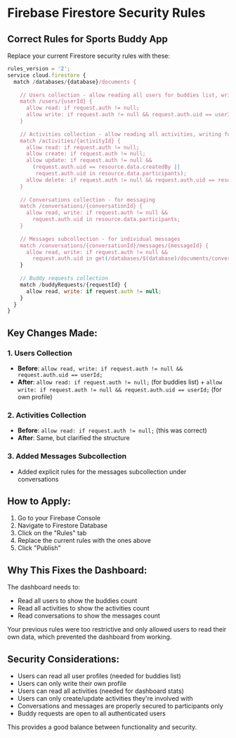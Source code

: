 # Firebase Firestore Security Rules

## Correct Rules for Sports Buddy App

Replace your current Firestore security rules with these:

```javascript
rules_version = '2';
service cloud.firestore {
  match /databases/{database}/documents {
    
    // Users collection - allow reading all users for buddies list, writing own profile
    match /users/{userId} {
      allow read: if request.auth != null;
      allow write: if request.auth != null && request.auth.uid == userId;
    }
    
    // Activities collection - allow reading all activities, writing for authenticated users
    match /activities/{activityId} {
      allow read: if request.auth != null;
      allow create: if request.auth != null;
      allow update: if request.auth != null && 
        (request.auth.uid == resource.data.createdBy || 
         request.auth.uid in resource.data.participants);
      allow delete: if request.auth != null && request.auth.uid == resource.data.createdBy;
    }
    
    // Conversations collection - for messaging
    match /conversations/{conversationId} {
      allow read, write: if request.auth != null && 
        request.auth.uid in resource.data.participants;
    }
    
    // Messages subcollection - for individual messages
    match /conversations/{conversationId}/messages/{messageId} {
      allow read, write: if request.auth != null && 
        request.auth.uid in get(/databases/$(database)/documents/conversations/$(conversationId)).data.participants;
    }
    
    // Buddy requests collection
    match /buddyRequests/{requestId} {
      allow read, write: if request.auth != null;
    }
  }
}
```

## Key Changes Made:

### 1. **Users Collection**
- **Before**: `allow read, write: if request.auth != null && request.auth.uid == userId;`
- **After**: `allow read: if request.auth != null;` (for buddies list) + `allow write: if request.auth != null && request.auth.uid == userId;` (for own profile)

### 2. **Activities Collection**
- **Before**: `allow read: if request.auth != null;` (this was correct)
- **After**: Same, but clarified the structure

### 3. **Added Messages Subcollection**
- Added explicit rules for the messages subcollection under conversations

## How to Apply:

1. Go to your Firebase Console
2. Navigate to Firestore Database
3. Click on the "Rules" tab
4. Replace the current rules with the ones above
5. Click "Publish"

## Why This Fixes the Dashboard:

The dashboard needs to:
- Read all users to show the buddies count
- Read all activities to show the activities count
- Read conversations to show the messages count

Your previous rules were too restrictive and only allowed users to read their own data, which prevented the dashboard from working.

## Security Considerations:

- Users can read all user profiles (needed for buddies list)
- Users can only write their own profile
- Users can read all activities (needed for dashboard stats)
- Users can only create/update activities they're involved with
- Conversations and messages are properly secured to participants only
- Buddy requests are open to all authenticated users

This provides a good balance between functionality and security. 